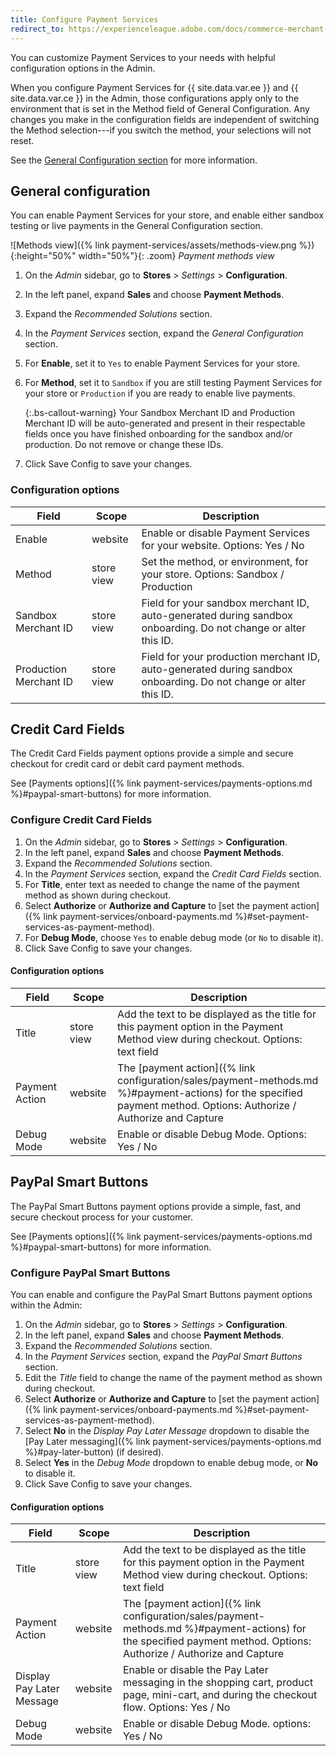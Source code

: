 ```yaml
---
title: Configure Payment Services
redirect_to: https://experienceleague.adobe.com/docs/commerce-merchant-services/payment-services/configure/configure-admin.html
---
```


You can customize Payment Services to your needs with helpful configuration options in the Admin.

When you configure Payment Services for {{ site.data.var.ee }} and {{ site.data.var.ce }} in the Admin, those configurations apply only to the environment that is set in the Method field of General Configuration. Any changes you make in the configuration fields are independent of switching the Method selection---if you switch the method, your selections will not reset.

See the [General Configuration section](#general-configuration) for more information.

## General configuration

You can enable Payment Services for your store, and enable either sandbox testing or live payments in the General Configuration section.

![Methods view]({% link payment-services/assets/methods-view.png %}){:height="50%" width="50%"}{: .zoom}
_Payment methods view_

1. On the _Admin_ sidebar, go to **Stores** > _Settings_ > **Configuration**.
1. In the left panel, expand **Sales** and choose **Payment Methods**.
1. Expand the _Recommended Solutions_ section.
1. In the _Payment Services_ section, expand the _General Configuration_ section.
1. For **Enable**, set it to `Yes` to enable Payment Services for your store.
1. For **Method**, set it to `Sandbox` if you are still testing Payment Services for your store or `Production` if you are ready to enable live payments.

   {:.bs-callout-warning}
   Your Sandbox Merchant ID and Production Merchant ID will be auto-generated and present in their respectable fields once you have finished onboarding for the sandbox and/or production. Do not remove or change these IDs.

1. Click <span class="btn">Save Config</span> to save your changes.

### Configuration options

| Field | Scope | Description |
|---|---|---|
| Enable | website | Enable or disable Payment Services for your website. Options: Yes / No |
| Method | store view | Set the method, or environment, for your store. Options: Sandbox / Production |
| Sandbox Merchant ID | store view | Field for your sandbox merchant ID, auto-generated during sandbox onboarding. Do not change or alter this ID. |
| Production Merchant ID | store view | Field for your production merchant ID, auto-generated during sandbox onboarding. Do not change or alter this ID. |

## Credit Card Fields

The Credit Card Fields payment options provide a simple and secure checkout for credit card or debit card payment methods.

See [Payments options]({% link payment-services/payments-options.md %}#paypal-smart-buttons) for more information.

### Configure Credit Card Fields

1. On the _Admin_ sidebar, go to **Stores** > _Settings_ > **Configuration**.
1. In the left panel, expand **Sales** and choose **Payment Methods**.
1. Expand the _Recommended Solutions_ section.
1. In the _Payment Services_ section, expand the _Credit Card Fields_ section.
1. For **Title**, enter text as needed to change the name of the payment method as shown during checkout.
1. Select **Authorize** or **Authorize and Capture** to [set the payment action]({% link payment-services/onboard-payments.md %}#set-payment-services-as-payment-method).
1. For **Debug Mode**, choose `Yes` to enable debug mode (or `No` to disable it).
1. Click <span class="btn">Save Config</span> to save your changes.

#### Configuration options

| Field | Scope | Description |
|---|---|---|
| Title | store view | Add the text to be displayed as the title for this payment option in the Payment Method view during checkout. Options: text field |
| Payment Action | website | The [payment action]({% link configuration/sales/payment-methods.md %}#payment-actions) for the specified payment method. Options: Authorize / Authorize and Capture |
| Debug Mode | website | Enable or disable Debug Mode. Options: Yes / No |

## PayPal Smart Buttons

The PayPal Smart Buttons payment options provide a simple, fast, and secure checkout process for your customer.

See [Payments options]({% link payment-services/payments-options.md %}#paypal-smart-buttons) for more information.

### Configure PayPal Smart Buttons

You can enable and configure the PayPal Smart Buttons payment options within the Admin:

1. On the _Admin_ sidebar, go to **Stores** > _Settings_ > **Configuration**.
1. In the left panel, expand **Sales** and choose **Payment Methods**.
1. Expand the _Recommended Solutions_ section.
1. In the _Payment Services_ section, expand the _PayPal Smart Buttons_ section.
1. Edit the _Title_ field to change the name of the payment method as shown during checkout.
1. Select **Authorize** or **Authorize and Capture** to [set the payment action]({% link payment-services/onboard-payments.md %}#set-payment-services-as-payment-method).
1. Select **No** in the _Display Pay Later Message_ dropdown to disable the [Pay Later messaging]({% link payment-services/payments-options.md %}#pay-later-button) (if desired).
1. Select **Yes** in the _Debug Mode_ dropdown to enable debug mode, or **No** to disable it.
1. Click <span class="btn">Save Config</span> to save your changes.

#### Configuration options

| Field | Scope | Description |
|---|---|---|
| Title | store view | Add the text to be displayed as the title for this payment option in the Payment Method view during checkout. Options: text field |
| Payment Action | website | The [payment action]({% link configuration/sales/payment-methods.md %}#payment-actions) for the specified payment method. Options: Authorize / Authorize and Capture |
| Display Pay Later Message | website | Enable or disable the Pay Later messaging in the shopping cart, product page, mini-cart, and during the checkout flow. Options: Yes / No |
| Debug Mode | website | Enable or disable Debug Mode. options: Yes / No |
